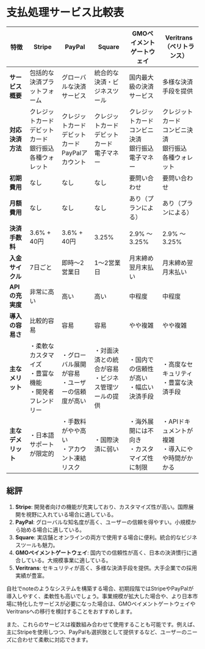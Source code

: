 # 支払処理サービス比較表

| 特徴 | Stripe | PayPal | Square | GMOペイメントゲートウェイ | Veritrans（ベリトランス） |
|------|--------|--------|--------|--------------------------|---------------------------|
| **サービス概要** | 包括的な決済プラットフォーム | グローバルな決済サービス | 統合的な決済・ビジネスツール | 国内最大級の決済サービス | 多様な決済手段を提供 |
| **対応決済方法** | クレジットカード<br>デビットカード<br>銀行振込<br>各種ウォレット | クレジットカード<br>デビットカード<br>PayPalアカウント | クレジットカード<br>デビットカード<br>電子マネー | クレジットカード<br>コンビニ決済<br>銀行振込<br>電子マネー | クレジットカード<br>コンビニ決済<br>銀行振込<br>各種ウォレット |
| **初期費用** | なし | なし | なし | 要問い合わせ | 要問い合わせ |
| **月額費用** | なし | なし | なし | あり（プランによる） | あり（プランによる） |
| **決済手数料** | 3.6% + 40円 | 3.6% + 40円 | 3.25% | 2.9% 〜 3.25% | 2.9% 〜 3.25% |
| **入金サイクル** | 7日ごと | 即時〜2営業日 | 1〜2営業日 | 月末締め翌月末払い | 月末締め翌月末払い |
| **APIの充実度** | 非常に高い | 高い | 高い | 中程度 | 中程度 |
| **導入の容易さ** | 比較的容易 | 容易 | 容易 | やや複雑 | やや複雑 |
| **主なメリット** | ・柔軟なカスタマイズ<br>・豊富な機能<br>・開発者フレンドリー | ・グローバル展開が容易<br>・ユーザーの信頼度が高い | ・対面決済との統合が容易<br>・ビジネス管理ツールの提供 | ・国内での信頼性が高い<br>・幅広い決済手段 | ・高度なセキュリティ<br>・豊富な決済手段 |
| **主なデメリット** | ・日本語サポートが限定的 | ・手数料がやや高い<br>・アカウント凍結リスク | ・国際決済に弱い | ・海外展開には不向き<br>・カスタマイズ性に制限 | ・APIドキュメントが複雑<br>・導入にやや時間がかかる |

## 総評

1. **Stripe**: 開発者向けの機能が充実しており、カスタマイズ性が高い。国際展開を視野に入れている場合に適している。
2. **PayPal**: グローバルな知名度が高く、ユーザーの信頼を得やすい。小規模から始める場合に適している。
3. **Square**: 実店舗とオンラインの両方で使用する場合に便利。統合的なビジネスツールも魅力。
4. **GMOペイメントゲートウェイ**: 国内での信頼性が高く、日本の決済慣行に適合している。大規模事業に適している。
5. **Veritrans**: セキュリティが高く、多様な決済手段を提供。大手企業での採用実績が豊富。

自社でnoteのようなシステムを構築する場合、初期段階ではStripeやPayPalが導入しやすく、柔軟性も高いでしょう。事業規模が拡大した場合や、より日本市場に特化したサービスが必要になった場合は、GMOペイメントゲートウェイやVeritransへの移行を検討することをおすすめします。

また、これらのサービスは複数組み合わせて使用することも可能です。例えば、主にStripeを使用しつつ、PayPalも選択肢として提供するなど、ユーザーのニーズに合わせて柔軟に対応できます。
